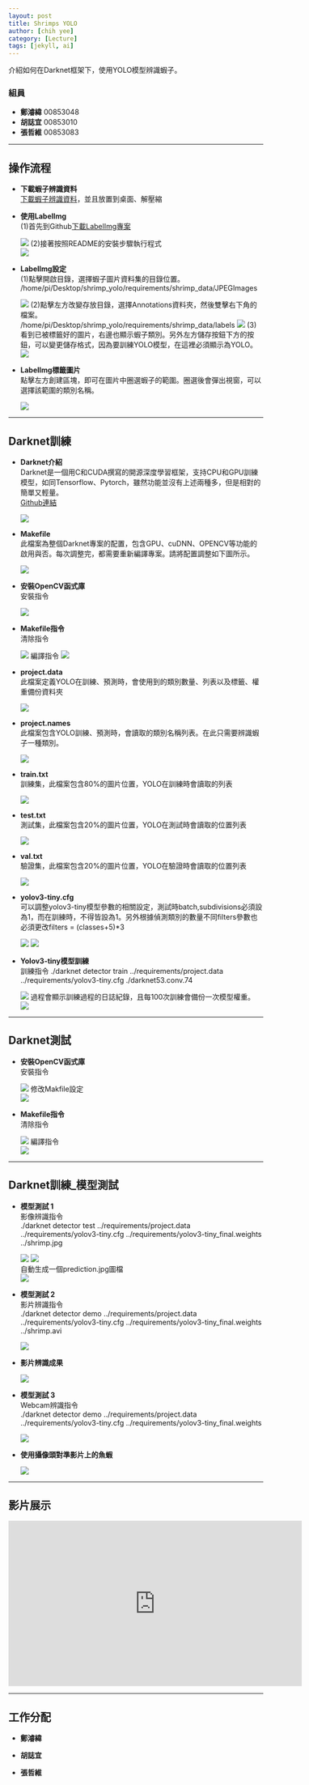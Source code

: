 ```yaml
---
layout: post
title: Shrimps YOLO
author: [chih yee]
category: [Lecture]
tags: [jekyll, ai]
---
```


介紹如何在Darknet框架下，使用YOLO模型辨識蝦子。

### 組員
* **鄭濬緯** 00853048
* **胡誌宜** 00853010
* **張哲維** 00853083 <br>

---

## 操作流程

* **下載蝦子辨識資料** <br>
  [下載蝦子辨識資料](https://drive.google.com/file/d/1C6Tus2PqsEpgVPhhVqb5LIFOMQbv9q8S/view?usp=sharing)，並且放置到桌面、解壓縮

* **使用LabelImg** <br>
  (1)首先到Github[下載LabelImg專案](https://github.com/tzutalin/labelImg)
  <td><img src="https://user-images.githubusercontent.com/80897253/210181194-97931f41-5587-4a75-91a8-1b54229c2064.png"></td>
  (2)接著按照README的安裝步驟執行程式<br>
  <td><img src="https://user-images.githubusercontent.com/80897253/210181243-76979885-9067-46a4-b704-4798db1ade55.png"></td>

* **LabelImg設定** <br>
  (1)點擊開啟目錄，選擇蝦子圖片資料集的目錄位置。 <br>
  /home/pi/Desktop/shrimp_yolo/requirements/shrimp_data/JPEGImages
  <td><img src="https://user-images.githubusercontent.com/80897253/210181776-c502a840-5cac-409d-9001-0a1d260c6fcb.png"></td>
  (2)點擊左方改變存放目錄，選擇Annotations資料夾，然後雙擊右下角的檔案。 <br>
  /home/pi/Desktop/shrimp_yolo/requirements/shrimp_data/labels
  <td><img src="https://user-images.githubusercontent.com/80897253/210181947-32f4ad26-b921-4b99-bd2e-223776ef958c.png"></td>
  (3)看到已被標籤好的圖片，右邊也顯示蝦子類別。另外左方儲存按鈕下方的按鈕，可以變更儲存格式，因為要訓練YOLO模型，在這裡必須顯示為YOLO。 <br>
  <td><img src="https://user-images.githubusercontent.com/80897253/210182062-b854b225-ae6b-4d69-b20b-92f4477cafe7.png"></td>

* **LabelImg標籤圖片** <br>
  點擊左方創建區塊，即可在圖片中圈選蝦子的範圍。圈選後會彈出視窗，可以選擇該範圍的類別名稱。 <br>
  <td><img src="https://user-images.githubusercontent.com/80897253/210182103-b75e3fd8-2e53-46af-9367-88256ffdf87c.png"></td>

---

## Darknet訓練

* **Darknet介紹** <br>
  Darknet是一個用C和CUDA撰寫的開源深度學習框架，支持CPU和GPU訓練模型，如同Tensorflow、Pytorch，雖然功能並沒有上述兩種多，但是相對的簡單又輕量。 <br>
  [Github連結](https://github.com/AlexeyAB/darknet)
  <td><img src="https://user-images.githubusercontent.com/80897253/210182205-1c9be2e3-0ba1-4462-8cf0-a1dad8166949.png"></td>

* **Makefile** <br>
  此檔案為整個Darknet專案的配置，包含GPU、cuDNN、OPENCV等功能的啟用與否。每次調整完，都需要重新編譯專案。請將配置調整如下圖所示。
  <td><img src="https://user-images.githubusercontent.com/80897253/210182328-73c1eaff-4e76-4fb6-9bd8-594a6e5d73bd.png"></td>
  
* **安裝OpenCV函式庫** <br>
  安裝指令
  <td><img src="https://user-images.githubusercontent.com/80897253/210182365-90d0002f-3cae-45b9-a0f3-4ae628839f4a.png"></td>

* **Makefile指令** <br>
  清除指令
  <td><img src="https://user-images.githubusercontent.com/80897253/210182420-525ab672-f4b6-48f8-9dba-61ca439e7cdf.png"></td>
  編譯指令
  <td><img src="https://user-images.githubusercontent.com/80897253/210182421-ba0b4adf-2ec3-4772-8049-72c8e118d122.png"></td>

* **project.data** <br>
  此檔案定義YOLO在訓練、預測時，會使用到的類別數量、列表以及標籤、權重備份資料夾
  <td><img src="https://user-images.githubusercontent.com/80897253/210182595-645fa0d0-7cab-4473-b4b2-594f6b085911.png"></td>
  
* **project.names** <br>
  此檔案包含YOLO訓練、預測時，會讀取的類別名稱列表。在此只需要辨識蝦子一種類別。
  <td><img src="https://user-images.githubusercontent.com/80897253/210182599-1d1e7480-12d8-49ba-b042-70d9d6a4bc8f.png"></td>
  
* **train.txt** <br>
  訓練集，此檔案包含80%的圖片位置，YOLO在訓練時會讀取的列表
  <td><img src="https://user-images.githubusercontent.com/80897253/210182604-9f22d0cd-625d-426d-901a-10071e9fd705.png"></td>

* **test.txt** <br>
  測試集，此檔案包含20%的圖片位置，YOLO在測試時會讀取的位置列表
  <td><img src="https://user-images.githubusercontent.com/80897253/210182601-fe19dc04-9697-4227-be34-92c010b51b52.png"></td>

* **val.txt** <br>
  驗證集，此檔案包含20%的圖片位置，YOLO在驗證時會讀取的位置列表
  <td><img src="https://user-images.githubusercontent.com/80897253/210182606-f9d87284-99c7-4908-ae02-5a618d6f324e.png"></td>

* **yolov3-tiny.cfg** <br>
  可以調整yolov3-tiny模型參數的相關設定，測試時batch,subdivisions必須設為1，而在訓練時，不得皆設為1。另外根據偵測類別的數量不同filters參數也必須更改filters = (classes+5)*3
  <td><img src="https://user-images.githubusercontent.com/80897253/210196184-5ad09e87-4a85-46aa-a90f-42abac73a9fb.png"></td>
  <td><img src="https://user-images.githubusercontent.com/80897253/210196241-4db3fc79-1b10-431d-8355-35f13333e779.png"></td>

* **Yolov3-tiny模型訓練** <br>
  訓練指令 ./darknet detector train ../requirements/project.data ../requirements/yolov3-tiny.cfg  ./darknet53.conv.74 
  <td><img src="https://user-images.githubusercontent.com/80897253/210196311-1041dd80-cadf-46ae-b47b-50eca32a767f.png"></td>
  過程會顯示訓練過程的日誌紀錄，且每100次訓練會備份一次模型權重。
  <td><img src="https://user-images.githubusercontent.com/80897253/210196343-398cff7e-4f1a-41d6-85e8-b55f293ca2fb.png"></td>

---

## Darknet測試
* **安裝OpenCV函式庫** <br>
  安裝指令<br>
  <td><img src="https://user-images.githubusercontent.com/80897253/210196429-e7ec095b-bf78-48a6-b90b-e06b8a2cd153.png"></td>
  修改Makfile設定<br>
  <td><img src="https://user-images.githubusercontent.com/80897253/210196447-83b9aff2-cf5d-4e57-be69-833cd5963099.png"></td>

* **Makefile指令** <br>
  清除指令 <br>
  <td><img src="https://user-images.githubusercontent.com/80897253/210196564-a5783960-86d1-46db-aa30-915fc7648841.png"></td>
  編譯指令 <br>
  <td><img src="https://user-images.githubusercontent.com/80897253/210196567-8edc8af0-1382-4d91-91e9-eefa8aa269de.png"></td>

---

## Darknet訓練_模型測試
* **模型測試 1** <br>
  影像辨識指令 <br>
  ./darknet detector test ../requirements/project.data ../requirements/yolov3-tiny.cfg  ../requirements/yolov3-tiny_final.weights ../shrimp.jpg <br>
  <td><img src="https://user-images.githubusercontent.com/80897253/210196861-fbc0654f-42ed-4c0a-8f64-f2f5e71513c5.png"></td>
  <td><img src="https://user-images.githubusercontent.com/80897253/210196866-cc4b6e1d-4150-4ab5-bcfe-398517d41126.png"></td> <br>
  自動生成一個prediction.jpg圖檔 <br>
  <td><img src="https://user-images.githubusercontent.com/80897253/210196871-9d3a9d34-f4d8-48c5-84fa-9cc65249fd72.png"></td>
  
* **模型測試 2** <br>
  影片辨識指令 <br>
  ./darknet detector demo ../requirements/project.data ../requirements/yolov3-tiny.cfg  ../requirements/yolov3-tiny_final.weights ../shrimp.avi <br>
  <td><img src="https://user-images.githubusercontent.com/80897253/210196945-02dc1b56-669c-424b-b27c-15097a0bfb93.png"></td>
  
* **影片辨識成果** <br>
  <td><img src="https://user-images.githubusercontent.com/80897253/210196962-84b7233b-b31f-48a3-bdd1-6c01fe7b5079.png"></td>

* **模型測試 3** <br>
  Webcam辨識指令 <br>
  ./darknet detector demo ../requirements/project.data ../requirements/yolov3-tiny.cfg  ../requirements/yolov3-tiny_final.weights <br>
  <td><img src="https://user-images.githubusercontent.com/80897253/210197003-9e982b41-f81f-47fb-8228-df3e44a27707.png"></td>

* **使用攝像頭對準影片上的魚蝦** <br>
  <td><img src="https://user-images.githubusercontent.com/80897253/210197027-5266a323-7a3b-4d93-9d6a-d615d729a6a4.png"></td>

---

## 影片展示
<iframe width="580" height="327" src="https://www.youtube.com/watch?v=8SJQaGuLIX4" title="蝦子辨識" frameborder="0" allow="accelerometer; autoplay; clipboard-write; encrypted-media; gyroscope; picture-in-picture" allowfullscreen></iframe>

---
## 工作分配
* **鄭濬緯** <br>
  
* **胡誌宜** <br>
  
* **張哲維** <br>
